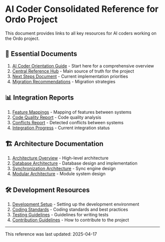 # AI Coder Consolidated Reference for Ordo Project

This document provides links to all key resources for AI coders working on the Ordo project.

## 🚀 Essential Documents

1. [AI Coder Orientation Guide](ai_coder_orientation.md) - Start here for a comprehensive overview
2. [Central Reference Hub](central_reference_hub.md) - Main source of truth for the project
3. [Next Steps Document](integration-advisor/next_steps.md) - Current implementation priorities
4. [Migration Recommendations](integration-advisor/reports/recommendations.md) - Migration strategies

## 📊 Integration Reports

1. [Feature Mappings](integration-advisor/reports/feature_mappings.md) - Mapping of features between systems
2. [Code Quality Report](integration-advisor/reports/code_quality.md) - Code quality analysis
3. [Conflicts Report](integration-advisor/reports/conflicts.md) - Detected conflicts between systems
4. [Integration Progress](integration-advisor/reports/integration_progress.md) - Current integration status

## 🏗️ Architecture Documentation

1. [Architecture Overview](architecture/overview.md) - High-level architecture
2. [Database Architecture](architecture/database.md) - Database design and implementation
3. [Synchronization Architecture](architecture/synchronization.md) - Sync engine design
4. [Modular Architecture](architecture/modular_architecture.md) - Module system design

## 🛠️ Development Resources

1. [Development Setup](development/setup.md) - Setting up the development environment
2. [Coding Standards](development/coding_standards.md) - Coding standards and best practices
3. [Testing Guidelines](development/testing_guidelines.md) - Guidelines for writing tests
4. [Contribution Guidelines](development/contribution.md) - How to contribute to the project

---

This reference was last updated: 2025-04-17
